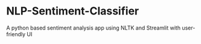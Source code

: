 # NLP-Sentiment-Classifier
A python based sentiment analysis app using NLTK and Streamlit with user-friendly UI
